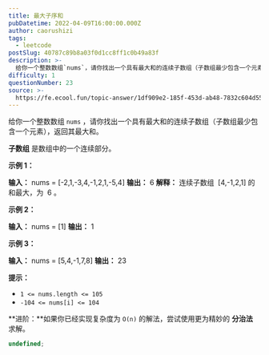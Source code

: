 ```yaml
---
title: 最大子序和
pubDatetime: 2022-04-09T16:00:00.000Z
author: caorushizi
tags:
  - leetcode
postSlug: 40787c89b8a03f0d1cc8ff1c0b49a83f
description: >-
  给你一个整数数组`nums`，请你找出一个具有最大和的连续子数组（子数组最少包含一个元素），返回其最大和。**子数组**是数组中的一个连续部分。**示例1：****输入：**nums=\[-2,1,-
difficulty: 1
questionNumber: 23
source: >-
  https://fe.ecool.fun/topic-answer/1df909e2-185f-453d-ab48-7832c604d551?orderBy=updateTime&order=desc&tagId=31
---
```


给你一个整数数组 `nums` ，请你找出一个具有最大和的连续子数组（子数组最少包含一个元素），返回其最大和。

**子数组** 是数组中的一个连续部分。

**示例 1：**

**输入：** nums = \[-2,1,-3,4,-1,2,1,-5,4\] **输出：** 6 **解释：** 连续子数组  \[4,-1,2,1\] 的和最大，为  6 。

**示例 2：**

**输入：** nums = \[1\] **输出：** 1

**示例 3：**

**输入：** nums = \[5,4,-1,7,8\] **输出：** 23

**提示：**

- `1 <= nums.length <= 105`
- `-104 <= nums[i] <= 104`

\*\*进阶：\*\*如果你已经实现复杂度为 `O(n)` 的解法，尝试使用更为精妙的 **分治法** 求解。

```typescript
undefined;
```
